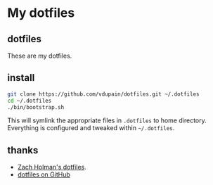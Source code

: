 # My dotfiles

## dotfiles

These are my dotfiles.

## install

```sh
git clone https://github.com/vdupain/dotfiles.git ~/.dotfiles
cd ~/.dotfiles
./bin/bootstrap.sh
```
This will symlink the appropriate files in `.dotfiles` to home directory.
Everything is configured and tweaked within `~/.dotfiles`.

## thanks

* [Zach Holman's dotfiles](https://github.com/holman/dotfiles).
* [dotfiles on GitHub](http://dotfiles.github.io/)

